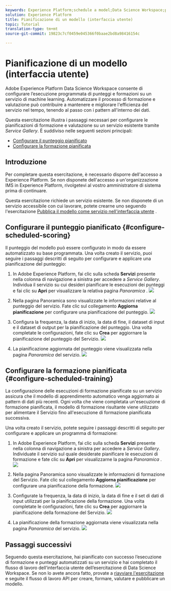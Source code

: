 ```yaml
---
keywords: Experience Platform;schedule a model;Data Science Workspace;popular topics
solution: Experience Platform
title: Pianificazione di un modello (interfaccia utente)
topic: Tutorial
translation-type: tm+mt
source-git-commit: 19823c7cf0459e045366f0baae2bd8a98416154c

---
```



# Pianificazione di un modello (interfaccia utente)

Adobe Experience Platform Data Science Workspace consente di configurare l’esecuzione programmata di punteggi e formazioni su un servizio di machine learning. Automatizzare il processo di formazione e valutazione può contribuire a mantenere e migliorare l&#39;efficienza del servizio nel tempo, tenendo al passo con i pattern all&#39;interno dei dati.

Questa esercitazione illustra i passaggi necessari per configurare le pianificazioni di formazione e valutazione su un servizio esistente tramite *Service Gallery*. È suddiviso nelle seguenti sezioni principali:

- [Configurare il punteggio pianificato](#configure-scheduled-scoring)
- [Configurare la formazione pianificata](#configure-scheduled-training)

## Introduzione

Per completare questa esercitazione, è necessario disporre dell&#39;accesso a Experience Platform. Se non disponete dell&#39;accesso a un&#39;organizzazione IMS in Experience Platform, rivolgetevi al vostro amministratore di sistema prima di continuare.

Questa esercitazione richiede un servizio esistente. Se non disponete di un servizio accessibile con cui lavorare, potete crearne uno seguendo l&#39;esercitazione [Pubblica il modello come servizio nell&#39;interfaccia utente](./publish-model-service-ui.md) .

## Configurare il punteggio pianificato {#configure-scheduled-scoring}

Il punteggio del modello può essere configurato in modo da essere automatizzato su base programmata. Una volta creato il servizio, puoi seguire i passaggi descritti di seguito per configurare e applicare una pianificazione del punteggio:

1. In Adobe Experience Platform, fai clic sulla scheda **Servizi** presente nella colonna di navigazione a sinistra per accedere a *Service Gallery*. Individua il servizio su cui desideri pianificare le esecuzioni dei punteggi e fai clic su **Apri** per visualizzare la relativa pagina *Panoramica* .
   ![](../images/models-recipes/schedule/click_to_open.png)

2. Nella pagina Panoramica sono visualizzate le informazioni relative al punteggio del servizio. Fate clic sul collegamento **Aggiorna pianificazione** per configurare una pianificazione del punteggio.
   ![](../images/models-recipes/schedule/service_overview_score.png)

3. Configura la frequenza, la data di inizio, la data di fine, il dataset di input e il dataset di output per la pianificazione del punteggio. Una volta completate le configurazioni, fate clic su **Crea** per aggiornare la pianificazione del punteggio del Servizio.
   ![](../images/models-recipes/schedule/14_configure_scoring_schedule.png)

4. La pianificazione aggiornata del punteggio viene visualizzata nella pagina *Panoramica* del servizio.
   ![](../images/models-recipes/schedule/service_with_scoring_schedule.png)


## Configurare la formazione pianificata {#configure-scheduled-training}

La configurazione delle esecuzioni di formazione pianificate su un servizio assicura che il modello di apprendimento automatico venga aggiornato ai pattern di dati più recenti. Ogni volta che viene completata un&#39;esecuzione di formazione pianificata, il modello di formazione risultante viene utilizzato per alimentare il Servizio fino all&#39;esecuzione di formazione pianificata successiva.

Una volta creato il servizio, potete seguire i passaggi descritti di seguito per configurare e applicare un programma di formazione:

1. In Adobe Experience Platform, fai clic sulla scheda **Servizi** presente nella colonna di navigazione a sinistra per accedere a *Service Gallery*. Individuate il servizio sul quale desiderate pianificare le esecuzioni di formazione e fate clic su **Apri** per visualizzarne la pagina *Panoramica* .
   ![](../images/models-recipes/schedule/click_to_open.png)

2. Nella pagina Panoramica sono visualizzate le informazioni di formazione del Servizio. Fate clic sul collegamento **Aggiorna pianificazione** per configurare una pianificazione della formazione.
   ![](../images/models-recipes/schedule/service_overview_train.png)

3. Configurate la frequenza, la data di inizio, la data di fine e il set di dati di input utilizzati per la pianificazione della formazione. Una volta completate le configurazioni, fate clic su **Crea** per aggiornare la pianificazione della formazione del Servizio.
   ![](../images/models-recipes/schedule/12_configure_training_schedule.png)

4. La pianificazione della formazione aggiornata viene visualizzata nella pagina *Panoramica* del servizio.
   ![](../images/models-recipes/schedule/service_with_training_schedule.png)

## Passaggi successivi

Seguendo questa esercitazione, hai pianificato con successo l’esecuzione di formazione e punteggi automatizzati su un servizio e hai completato il flusso di lavoro dell’interfaccia utente dell’esercitazione di Data Science Workspace. Se non lo avete ancora fatto, provate a [riavviare l&#39;esercitazione](./create-retails-sales-dataset.md) e seguite il flusso di lavoro API per creare, formare, valutare e pubblicare un modello.

